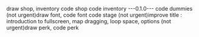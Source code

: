 <!-- code transition between gamescene -->
<!-- draw reddoor, bluedoor -->
draw shop, inventory
code shop
code inventory
---0.1.0---
code dummies
(not urgent)draw font, code font
code stage
(not urgent)improve title : introduction to fullscreen, map dragging, loop space, options
(not urgent)draw perk, code perk
